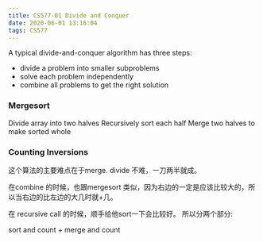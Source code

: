 ```yaml
---
title: CS577-01 Divide and Conquer
date: 2020-06-01 13:16:04
tags: CS577
---
```


 A typical divide-and-conquer algorithm has three steps:
*  divide a problem into smaller subproblems
*  solve each problem independently
*  combine all problems to get the right solution
<!--more-->
### Mergesort
Divide array into two halves
Recursively sort each half
Merge two halves to make sorted whole

### Counting Inversions
这个算法的主要难点在于merge. divide 不难，一刀两半就成。

在combine 的时候，也跟mergesort 类似，因为右边的一定是应该比较大的，所以当右边的比左边的大几时就+几。

在 recursive call 的时候，顺手给他sort一下会比较好。 所以分两个部分:

sort and count + merge and count